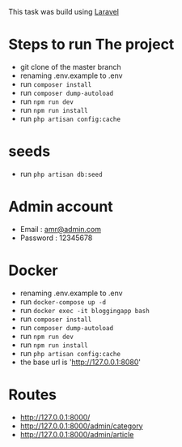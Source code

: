 This task was build using [Laravel](https://laravel.com/docs/7.x)

# Steps to run The project

- git clone of the master branch
- renaming .env.example to .env
- run `composer install`
- run `composer dump-autoload`
- run `npm run dev`
- run `npm run install`
- run `php artisan config:cache`

# seeds

- run `php artisan db:seed `

# Admin account

- Email : amr@admin.com
- Password : 12345678

# Docker

- renaming .env.example to .env
- run `docker-compose up -d`
- run `docker exec -it bloggingapp bash`
- run `composer install`
- run `composer dump-autoload`
- run `npm run dev`
- run `npm run install`
- run `php artisan config:cache`
- the base url is 'http://127.0.0.1:8080'

# Routes

- http://127.0.0.1:8000/
- http://127.0.0.1:8000/admin/category
- http://127.0.0.1:8000/admin/article
